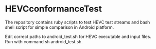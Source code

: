 HEVCconformanceTest
===================

The repository contains ruby scripts to test HEVC test streams
and bash shell script for simple comparison in Android platform.

Edit correct paths to android_test.sh for HEVC executable and input files.
Run with command sh android_test.sh.
